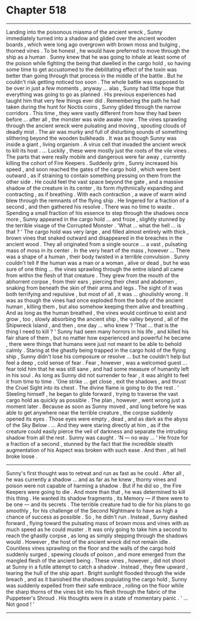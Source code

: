 
# Chapter 518


---

Landing into the poisonous miasma of the ancient wreck , Sunny immediately turned into a shadow and glided over the ancient wooden boards , which were long ago overgrown with brown moss and bulging , thorned vines .
To be honest , he would have preferred to move through the ship as a human . Sunny knew that he was going to inhale at least some of the poison while fighting the being that dwelled in the cargo hold , so having some time to get accustomed to the debilitating effect of the toxin was better than going through that process in the middle of the battle .
But he couldn't risk getting noticed too soon . The whole battle was supposed to be over in just a few moments , anyway ... alas , Sunny had little hope that everything was going to go as planned .
His previous experiences had taught him that very few things ever did .
Remembering the path he had taken during the hunt for Noctis coins , Sunny glided through the narrow corridors . This time , they were vastly different from how they had been before … after all , the monster was wide awake now .
The vines sprawling through the ancient wreck were pulsating and moving , spouting clouds of deadly mist . The air was murky and full of disturbing sounds of something slithering beyond the wooden bulkheads . It was as though Sunny was inside a giant , living organism .
A virus cell that invaded the ancient wreck to kill its host .
… Luckily , these were mostly just the roots of the vile vines . The parts that were really mobile and dangerous were far away , currently killing the cohort of Fire Keepers .
Suddenly grim , Sunny increased his speed , and soon reached the gates of the cargo hold , which were bent outward , as if straining to contain something pressing on them from the other side .
He could feel the vast space beyond the gate , and a massive shadow of the creature in its center , its form rhythmically expanding and contracting , as if breathing . With each contraction , a wave of warm wind blew through the remnants of the flying ship .
He lingered for a fraction of a second , and then gathered his resolve .
There was no time to waste .
Spending a small fraction of his essence to step through the shadows once more , Sunny appeared in the cargo hold … and froze , slightly stunned by the terrible visage of the Corrupted Monster .
'What … what the hell … is that ? '
The cargo hold was very large , and filled almost entirely with thick , brown vines that snaked outward and disappeared in the breaches in the ancient wood . They all originated from a single source … a vast , pulsating mass of moss in its center .
In the very heart of the mass , however …
There was a shape of a human , their body twisted in a terrible convulsion . Sunny couldn't tell if the human was a man or a woman , alive or dead , but he was sure of one thing … the vines sprawling through the entire island all came from within the flesh of that creature .
They grew from the mouth of the abhorrent corpse , from their ears , piercing their chest and abdomen , snaking from beneath the skin of their arms and legs . The sight of it was both terrifying and repulsive , but most of all , it was … ghoulishly wrong .
It was as though the vines had once exploded from the body of the ancient human , killing them , but also somehow keeping them alive and breathing . And as long as the human breathed , the vines would continue to exist and grow , too , slowly absorbing the ancient ship , the valley beyond , all of the Shipwreck Island , and then , one day … who knew ?
'That … that is the thing I need to kill ? '
Sunny had seen many horrors in his life , and killed his fair share of them , but no matter how experienced and powerful he became , there were things that humans were just not meant to be able to behold calmly . Staring at the ghastly being trapped in the cargo hold of the flying ship , Sunny didn't lose his composure or resolve … but he couldn't help but feel a deep , cold sense of fear .
Fear , however , was a welcomed guest … fear told him that he was still sane , and had some measure of humanity left in his soul . As long as Sunny did not surrender to fear , it was alright to feel it from time to time .
'One strike … get close , exit the shadows , and thrust the Cruel Sight into its chest . The divine flame is going to do the rest . '
Steeling himself , he began to glide forward , trying to traverse the vast cargo hold as quickly as possible .
The plan , however , went wrong just a moment later .
Because as soon as Sunny moved , and long before he was able to get anywhere near the terrible creature , the corpse suddenly opened its eyes .
Those eyes were empty , dead , and as dark as the abyss of the Sky Below .
… And they were staring directly at him , as if the creature could easily pierce the veil of darkness and separate the intruding shadow from all the rest .
Sunny was caught .
'N — no way … '
He froze for a fraction of a second , stunned by the fact that the incredible stealth augmentation of his Aspect was broken with such ease .
And then , all hell broke loose .
***
Sunny's first thought was to retreat and run as fast as he could . After all , he was currently a shadow … and as far as he knew , thorny vines and poison were not capable of harming a shadow .
But if he did so , the Fire Keepers were going to die .
And more than that , he was determined to kill this thing . He wanted its shadow fragments , its Memory — if there were to be one — and its secrets . The terrible creature had to die for his plans to go smoothly , for his challenge of the Second Nightmare to have as high a chance of success as possible .
So , he didn't run .
Instead , Sunny dashed forward , flying toward the pulsating mass of brown moss and vines with as much speed as he could muster . It was only going to take him a second to reach the ghastly corpse , as long as simply stepping through the shadows would .
However , the host of the ancient wreck did not remain idle .
Countless vines sprawling on the floor and the walls of the cargo hold suddenly surged , spewing clouds of poison , and more emerged from the mangled flesh of the ancient being .
These vines , however , did not shoot at Sunny in a futile attempt to catch a shadow .
Instead , they flew upward , tearing the hull of the ship apart .
Bright sunlight flooded through the wide breach , and as it banished the shadows populating the cargo hold , Sunny was suddenly expelled from their safe embrace , rolling on the floor while the sharp thorns of the vines bit into his flesh through the fabric of the Puppeteer's Shroud .
His thoughts were in a state of momentary panic .
' ... Not good ! '

---

